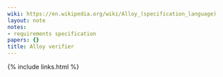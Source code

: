 ```yaml
---
wiki: https://en.wikipedia.org/wiki/Alloy_(specification_language)
layout: note
notes:
- requirements specification
papers: {}
title: Alloy verifier
---
```

{% include links.html %}
